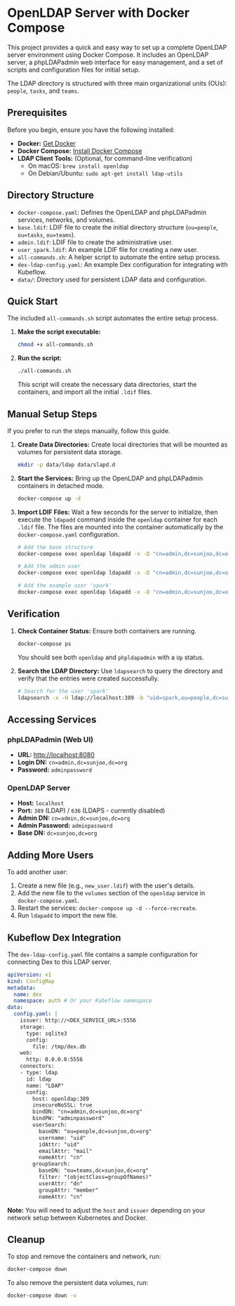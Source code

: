 # OpenLDAP Server with Docker Compose

This project provides a quick and easy way to set up a complete OpenLDAP server environment using Docker Compose. It includes an OpenLDAP server, a phpLDAPadmin web interface for easy management, and a set of scripts and configuration files for initial setup.

The LDAP directory is structured with three main organizational units (OUs): `people`, `tasks`, and `teams`.

## Prerequisites

Before you begin, ensure you have the following installed:
- **Docker:** [Get Docker](https://docs.docker.com/get-docker/)
- **Docker Compose:** [Install Docker Compose](https://docs.docker.com/compose/install/)
- **LDAP Client Tools:** (Optional, for command-line verification)
  - On macOS: `brew install openldap`
  - On Debian/Ubuntu: `sudo apt-get install ldap-utils`

## Directory Structure

- `docker-compose.yaml`: Defines the OpenLDAP and phpLDAPadmin services, networks, and volumes.
- `base.ldif`: LDIF file to create the initial directory structure (`ou=people`, `ou=tasks`, `ou=teams`).
- `admin.ldif`: LDIF file to create the administrative user.
- `user_spark.ldif`: An example LDIF file for creating a new user.
- `all-commands.sh`: A helper script to automate the entire setup process.
- `dex-ldap-config.yaml`: An example Dex configuration for integrating with Kubeflow.
- `data/`: Directory used for persistent LDAP data and configuration.

## Quick Start

The included `all-commands.sh` script automates the entire setup process.

1.  **Make the script executable:**
    ```bash
    chmod +x all-commands.sh
    ```

2.  **Run the script:**
    ```bash
    ./all-commands.sh
    ```
    This script will create the necessary data directories, start the containers, and import all the initial `.ldif` files.

## Manual Setup Steps

If you prefer to run the steps manually, follow this guide.

1.  **Create Data Directories:**
    Create local directories that will be mounted as volumes for persistent data storage.
    ```bash
    mkdir -p data/ldap data/slapd.d
    ```

2.  **Start the Services:**
    Bring up the OpenLDAP and phpLDAPadmin containers in detached mode.
    ```bash
    docker-compose up -d
    ```

3.  **Import LDIF Files:**
    Wait a few seconds for the server to initialize, then execute the `ldapadd` command inside the `openldap` container for each `.ldif` file. The files are mounted into the container automatically by the `docker-compose.yaml` configuration.

    ```bash
    # Add the base structure
    docker-compose exec openldap ldapadd -x -D "cn=admin,dc=sunjoo,dc=org" -w adminpassword -f /container/service/slapd/assets/test-data/base.ldif

    # Add the admin user
    docker-compose exec openldap ldapadd -x -D "cn=admin,dc=sunjoo,dc=org" -w adminpassword -f /container/service/slapd/assets/test-data/admin.ldif

    # Add the example user 'spark'
    docker-compose exec openldap ldapadd -x -D "cn=admin,dc=sunjoo,dc=org" -w adminpassword -f /container/service/slapd/assets/test-data/user_spark.ldif
    ```

## Verification

1.  **Check Container Status:**
    Ensure both containers are running.
    ```bash
    docker-compose ps
    ```
    You should see both `openldap` and `phpldapadmin` with a `Up` status.

2.  **Search the LDAP Directory:**
    Use `ldapsearch` to query the directory and verify that the entries were created successfully.
    ```bash
    # Search for the user 'spark'
    ldapsearch -x -H ldap://localhost:389 -b "uid=spark,ou=people,dc=sunjoo,dc=org"
    ```

## Accessing Services

### phpLDAPadmin (Web UI)

- **URL:** [http://localhost:8080](http://localhost:8080)
- **Login DN:** `cn=admin,dc=sunjoo,dc=org`
- **Password:** `adminpassword`

### OpenLDAP Server

- **Host:** `localhost`
- **Port:** `389` (LDAP) / `636` (LDAPS - currently disabled)
- **Admin DN:** `cn=admin,dc=sunjoo,dc=org`
- **Admin Password:** `adminpassword`
- **Base DN:** `dc=sunjoo,dc=org`

## Adding More Users

To add another user:
1.  Create a new file (e.g., `new_user.ldif`) with the user's details.
2.  Add the new file to the `volumes` section of the `openldap` service in `docker-compose.yaml`.
3.  Restart the services: `docker-compose up -d --force-recreate`.
4.  Run `ldapadd` to import the new file.

## Kubeflow Dex Integration

The `dex-ldap-config.yaml` file contains a sample configuration for connecting Dex to this LDAP server.

```yaml
apiVersion: v1
kind: ConfigMap
metadata:
  name: dex
  namespace: auth # Or your Kubeflow namespace
data:
  config.yaml: |
    issuer: http://<DEX_SERVICE_URL>:5556
    storage:
      type: sqlite3
      config:
        file: /tmp/dex.db
    web:
      http: 0.0.0.0:5556
    connectors:
    - type: ldap
      id: ldap
      name: "LDAP"
      config:
        host: openldap:389
        insecureNoSSL: true
        bindDN: "cn=admin,dc=sunjoo,dc=org"
        bindPW: "adminpassword"
        userSearch:
          baseDN: "ou=people,dc=sunjoo,dc=org"
          username: "uid"
          idAttr: "uid"
          emailAttr: "mail"
          nameAttr: "cn"
        groupSearch:
          baseDN: "ou=teams,dc=sunjoo,dc=org"
          filter: "(objectClass=groupOfNames)"
          userAttr: "dn"
          groupAttr: "member"
          nameAttr: "cn"
```
**Note:** You will need to adjust the `host` and `issuer` depending on your network setup between Kubernetes and Docker.

## Cleanup

To stop and remove the containers and network, run:
```bash
docker-compose down
```
To also remove the persistent data volumes, run:
```bash
docker-compose down -v
```
